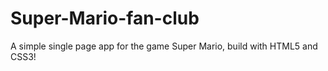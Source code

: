 # Super-Mario-fan-club
A simple single page app for the game Super Mario, build with HTML5 and CSS3!
